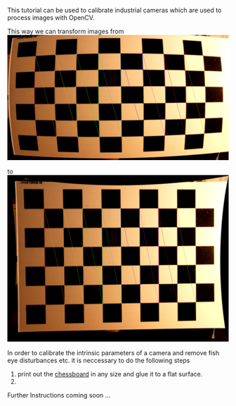 This tutorial can be used to calibrate industrial cameras which are used to process images with OpenCV.

This way we can transform images from 
![Distortions](https://github.com/Multi-Access-Edge-Computing-Playground/MEC-Sandbox/blob/master/Calibrate_Camera_with_Chessboard/distortion.jpg)

to
![Undistorted](https://github.com/Multi-Access-Edge-Computing-Playground/MEC-Sandbox/blob/master/Calibrate_Camera_with_Chessboard/corrected_img.jpg)

In order to calibrate the intrinsic parameters of a camera and remove fish eye disturbances etc. it is neccessary to do the following steps 

1. print out the [chessboard](https://github.com/Multi-Access-Edge-Computing-Playground/MEC-Sandbox/blob/master/Calibrate_Camera_with_Chessboard/pattern.png) in any size and glue it to a flat surface.
2.

Further Instructions coming soon ...
